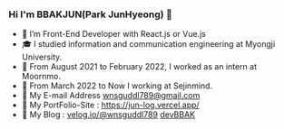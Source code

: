 ### Hi I'm BBAKJUN(Park JunHyeong) 👋

- 🌱 I’m Front-End Developer with React.js or Vue.js
- 🎓 I studied information and communication engineering at Myongji University.
- :office: From August 2021 to February 2022, I worked as an intern at Moornmo.
- :office: From March 2022 to Now I working at Sejinmind.
- :e-mail: My E-mail Address wnsguddl789@gmail.com
- 🤔 My PortFolio-Site : https://jun-log.vercel.app/
- 🤔 My Blog : [velog.io/@wnsguddl789](https://velog.io/@wnsguddl789) [devBBAK](https://dev-bbak.site/)

